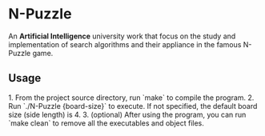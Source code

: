 # N-Puzzle
An **Artificial Intelligence** university work that focus on the study and implementation of search algorithms and their appliance in the famous N-Puzzle game.


<h2> Usage </h2>
1. From the project source directory, run `make` to compile the program.
2. Run `./N-Puzzle {board-size}` to execute. If not specified, the default board size (side length) is 4.
3. (optional) After using the program, you can run `make clean` to remove all the executables and object files.
